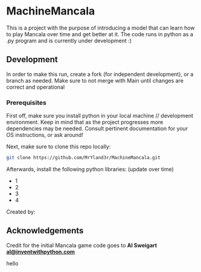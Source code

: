 # MachineMancala

This is a project with the purpose of introducing a model that can learn how to play Mancala over time and get better at it. The code runs in python as a .py program and is currently under development :)

## Development

In order to make this run, create a fork (for independent development), or a branch as needed. Make sure to not merge with Main until changes are correct and operational

### Prerequisites

First off, make sure you install python in your local machine // development environment. Keep in mind that as the project progresses more dependencies may be needed. Consult pertinent documentation for your OS instructions, or ask around!

Next, make sure to clone this repo locally:

```sh
git clone https://github.com/MrYland3r/MachineMancala.git
```

Afterwards, install the following python libraries: (update over time)

- 1
- 2
- 3
- 4

Created by:


## Acknowledgements

Credit for the initial Mancala game code goes to **Al Sweigart al@inventwithpython.com**

hello
